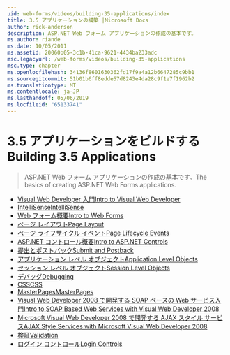 ```yaml
---
uid: web-forms/videos/building-35-applications/index
title: 3.5 アプリケーションの構築 |Microsoft Docs
author: rick-anderson
description: ASP.NET Web フォーム アプリケーションの作成の基本です。
ms.author: riande
ms.date: 10/05/2011
ms.assetid: 20060b05-3c1b-41ca-9621-4434ba233adc
msc.legacyurl: /web-forms/videos/building-35-applications
msc.type: chapter
ms.openlocfilehash: 34136f8601630362fd17f9a4a12b6647285c9bb1
ms.sourcegitcommit: 51b01b6ff8edde57d8243e4da28c9f1e7f1962b2
ms.translationtype: MT
ms.contentlocale: ja-JP
ms.lasthandoff: 05/06/2019
ms.locfileid: "65133741"
---
```

# <a name="building-35-applications"></a><span data-ttu-id="ba2c6-103">3.5 アプリケーションをビルドする</span><span class="sxs-lookup"><span data-stu-id="ba2c6-103">Building 3.5 Applications</span></span>

> <span data-ttu-id="ba2c6-104">ASP.NET Web フォーム アプリケーションの作成の基本です。</span><span class="sxs-lookup"><span data-stu-id="ba2c6-104">The basics of creating ASP.NET Web Forms applications.</span></span>

- [<span data-ttu-id="ba2c6-105">Visual Web Developer 入門</span><span class="sxs-lookup"><span data-stu-id="ba2c6-105">Intro to Visual Web Developer</span></span>](intro-to-visual-web-developer.md)
- [<span data-ttu-id="ba2c6-106">IntelliSense</span><span class="sxs-lookup"><span data-stu-id="ba2c6-106">IntelliSense</span></span>](intellisense.md)
- [<span data-ttu-id="ba2c6-107">Web フォーム概要</span><span class="sxs-lookup"><span data-stu-id="ba2c6-107">Intro to Web Forms</span></span>](intro-to-web-forms.md)
- [<span data-ttu-id="ba2c6-108">ページ レイアウト</span><span class="sxs-lookup"><span data-stu-id="ba2c6-108">Page Layout</span></span>](page-layout.md)
- [<span data-ttu-id="ba2c6-109">ページ ライフサイクル イベント</span><span class="sxs-lookup"><span data-stu-id="ba2c6-109">Page Lifecycle Events</span></span>](page-lifecycle-events.md)
- [<span data-ttu-id="ba2c6-110">ASP.NET コントロール概要</span><span class="sxs-lookup"><span data-stu-id="ba2c6-110">Intro to ASP.NET Controls</span></span>](intro-to-aspnet-controls.md)
- [<span data-ttu-id="ba2c6-111">提出とポストバック</span><span class="sxs-lookup"><span data-stu-id="ba2c6-111">Submit and Postback</span></span>](submit-and-postback.md)
- [<span data-ttu-id="ba2c6-112">アプリケーション レベル オブジェクト</span><span class="sxs-lookup"><span data-stu-id="ba2c6-112">Application Level Objects</span></span>](application-level-objects.md)
- [<span data-ttu-id="ba2c6-113">セッション レベル オブジェクト</span><span class="sxs-lookup"><span data-stu-id="ba2c6-113">Session Level Objects</span></span>](session-level-objects.md)
- [<span data-ttu-id="ba2c6-114">デバッグ</span><span class="sxs-lookup"><span data-stu-id="ba2c6-114">Debugging</span></span>](debugging.md)
- [<span data-ttu-id="ba2c6-115">CSS</span><span class="sxs-lookup"><span data-stu-id="ba2c6-115">CSS</span></span>](css.md)
- [<span data-ttu-id="ba2c6-116">MasterPages</span><span class="sxs-lookup"><span data-stu-id="ba2c6-116">MasterPages</span></span>](masterpages.md)
- [<span data-ttu-id="ba2c6-117">Visual Web Developer 2008 で開発する SOAP ベースの Web サービス入門</span><span class="sxs-lookup"><span data-stu-id="ba2c6-117">Intro to SOAP Based Web Services with Visual Web Developer 2008</span></span>](an-introduction-to-soap-based-web-services-with-visual-web-developer-2008.md)
- [<span data-ttu-id="ba2c6-118">Microsoft Visual Web Developer 2008 で開発する AJAX スタイル サービス</span><span class="sxs-lookup"><span data-stu-id="ba2c6-118">AJAX Style Services with Microsoft Visual Web Developer 2008</span></span>](ajax-style-services-with-microsoft-visual-web-developer-2008.md)
- [<span data-ttu-id="ba2c6-119">検証</span><span class="sxs-lookup"><span data-stu-id="ba2c6-119">Validation</span></span>](validation.md)
- [<span data-ttu-id="ba2c6-120">ログイン コントロール</span><span class="sxs-lookup"><span data-stu-id="ba2c6-120">Login Controls</span></span>](login-controls.md)
